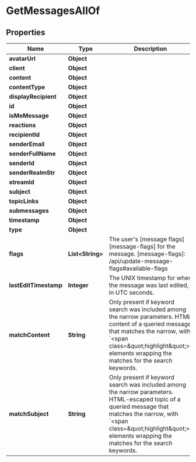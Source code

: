 

# GetMessagesAllOf


## Properties

Name | Type | Description | Notes
------------ | ------------- | ------------- | -------------
**avatarUrl** | **Object** |  |  [optional]
**client** | **Object** |  |  [optional]
**content** | **Object** |  |  [optional]
**contentType** | **Object** |  |  [optional]
**displayRecipient** | **Object** |  |  [optional]
**id** | **Object** |  |  [optional]
**isMeMessage** | **Object** |  |  [optional]
**reactions** | **Object** |  |  [optional]
**recipientId** | **Object** |  |  [optional]
**senderEmail** | **Object** |  |  [optional]
**senderFullName** | **Object** |  |  [optional]
**senderId** | **Object** |  |  [optional]
**senderRealmStr** | **Object** |  |  [optional]
**streamId** | **Object** |  |  [optional]
**subject** | **Object** |  |  [optional]
**topicLinks** | **Object** |  |  [optional]
**submessages** | **Object** |  |  [optional]
**timestamp** | **Object** |  |  [optional]
**type** | **Object** |  |  [optional]
**flags** | **List&lt;String&gt;** | The user&#39;s [message flags][message-flags] for the message.  [message-flags]: /api/update-message-flags#available-flags  |  [optional]
**lastEditTimestamp** | **Integer** | The UNIX timestamp for when the message was last edited, in UTC seconds.  |  [optional]
**matchContent** | **String** | Only present if keyword search was included among the narrow parameters. HTML content of a queried message that matches the narrow, with &#x60;&lt;span class&#x3D;\&quot;highlight\&quot;&gt;&#x60; elements wrapping the matches for the search keywords.  |  [optional]
**matchSubject** | **String** | Only present if keyword search was included among the narrow parameters. HTML-escaped topic of a queried message that matches the narrow, with &#x60;&lt;span class&#x3D;\&quot;highlight\&quot;&gt;&#x60; elements wrapping the matches for the search keywords.  |  [optional]



